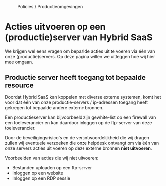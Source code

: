 <properties>
	<page>
		<title>Acties uitvoeren op een productieserver</title>
	</page>
	<menu>
		<position> Policies / Productieomgevingen </position> 
		<title>Acties uitvoeren</title>
	</menu>
</properties>

# Acties uitvoeren op een (productie)server van Hybrid SaaS #
We krijgen wel eens vragen om bepaalde acties uit te voeren via één van onze (productie)servers. Op deze pagina willen we uitleggen hoe wij hier mee omgaan.


## Productie server heeft toegang tot bepaalde resource ##

Doordat Hybrid SaaS kan koppelen met diverse externe systemen, komt het voor dat één van onze productie-servers / ip-adressen toegang heeft gekregen tot bepaalde andere externe bronnen.

<div class="info">
Een productieserver kan bijvoorbeeld zijn gewhite-list op een firewall van een toeleverancier en kan daardoor inloggen op de ftp-server van deze toeleverancier.
</div>

Door de beveiligingsrisico's en de verantwoordelijkheid die wij dragen zullen wij eventuele verzoeken die onze helpdesk ontvangt om via één van onze servers acties uit voeren op deze externe bronnen **niet uitvoeren**. 


<div class="info">
Voorbeelden van acties die wij niet uitvoeren:

- Bestanden uploaden op een ftp-server
- Inloggen op een website
- Inloggen op een RDP sessie
</div>
